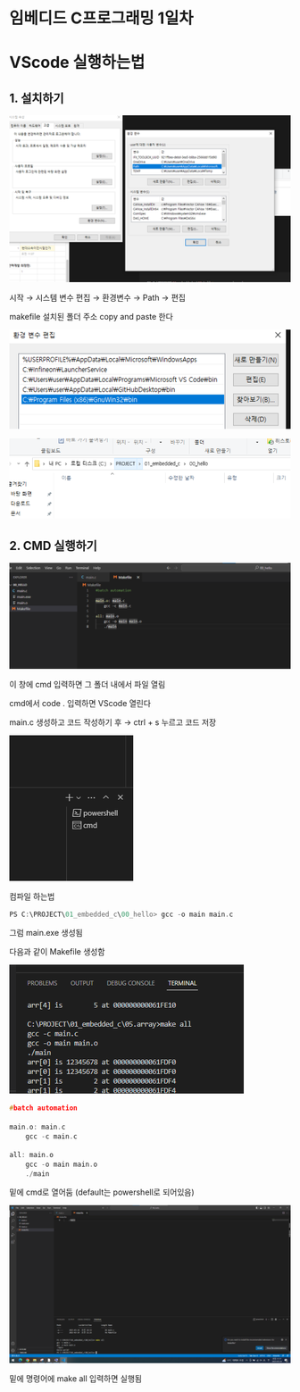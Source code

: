 # 임베디드 C프로그래밍 1일차

# VScode 실행하는법

## 1. 설치하기

![VScode팁1](img/VScode팁1.png)

시작 → 시스템 변수 편집 → 환경변수 → Path → 편집

makefile 설치된 폴더 주소 copy and paste 한다

![VScode팁2](img/VScode팁2.png)

![VScode팁3](img/VScode팁3.png)

## 2. CMD 실행하기

![VScode팁4](img/VScode팁4.png)

이 창에 cmd 입력하면 그 폴더 내에서 파일 열림

cmd에서 code .  입력하면 VScode 열린다

main.c 생성하고 코드 작성하기 후 → ctrl + s 누르고 코드 저장

![VScode팁5](img/VScode팁5.png)

컴파일 하는법

```cpp
PS C:\PROJECT\01_embedded_c\00_hello> gcc -o main main.c
```

그럼 main.exe 생성됨

다음과 같이 Makefile 생성함 

![VScode팁6](img/VScode팁6.png)

```cpp
#batch automation

main.o: main.c
	gcc -c main.c

all: main.o
	gcc -o main main.o
	./main
```

밑에 cmd로 열어둠 (default는 powershell로 되어있음)

![VScode팁7](img/VScode팁7.png)

밑에 명령어에 make all 입력하면 실행됨